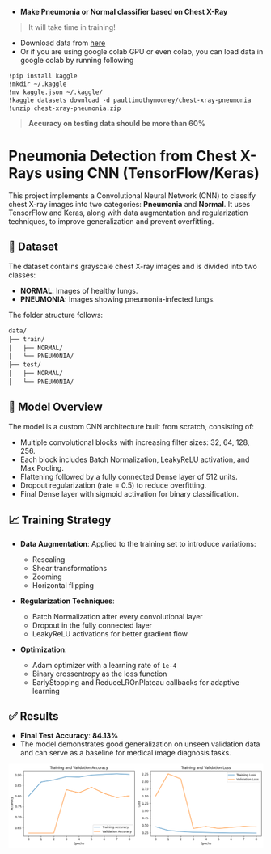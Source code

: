 * **Make Pneumonia or Normal classifier based on Chest X-Ray**
> It will take time in training!
* Download data from [here](https://www.kaggle.com/datasets/paultimothymooney/chest-xray-pneumonia)
* Or if you are using google colab GPU or even colab, you can load data in google colab by running following
```
!pip install kaggle
!mkdir ~/.kaggle
!mv kaggle.json ~/.kaggle/
!kaggle datasets download -d paultimothymooney/chest-xray-pneumonia
!unzip chest-xray-pneumonia.zip
```
> **Accuracy on testing data should be more than 60%**


# Pneumonia Detection from Chest X-Rays using CNN (TensorFlow/Keras)

This project implements a Convolutional Neural Network (CNN) to classify chest X-ray images into two categories: **Pneumonia** and **Normal**. It uses TensorFlow and Keras, along with data augmentation and regularization techniques, to improve generalization and prevent overfitting.


## 🩻 Dataset

The dataset contains grayscale chest X-ray images and is divided into two classes:

- **NORMAL**: Images of healthy lungs.
- **PNEUMONIA**: Images showing pneumonia-infected lungs.

The folder structure follows:

```bash
data/
├── train/
│   ├── NORMAL/
│   └── PNEUMONIA/
├── test/
│   ├── NORMAL/
│   └── PNEUMONIA/
```


## 🧠 Model Overview

The model is a custom CNN architecture built from scratch, consisting of:

- Multiple convolutional blocks with increasing filter sizes: 32, 64, 128, 256.
- Each block includes Batch Normalization, LeakyReLU activation, and Max Pooling.
- Flattening followed by a fully connected Dense layer of 512 units.
- Dropout regularization (rate = 0.5) to reduce overfitting.
- Final Dense layer with sigmoid activation for binary classification.


## 📈 Training Strategy

- **Data Augmentation**: Applied to the training set to introduce variations:
  - Rescaling
  - Shear transformations
  - Zooming
  - Horizontal flipping

- **Regularization Techniques**:
  - Batch Normalization after every convolutional layer
  - Dropout in the fully connected layer
  - LeakyReLU activations for better gradient flow

- **Optimization**:
  - Adam optimizer with a learning rate of `1e-4`
  - Binary crossentropy as the loss function
  - EarlyStopping and ReduceLROnPlateau callbacks for adaptive learning


## ✅ Results

- **Final Test Accuracy**: **84.13%**
- The model demonstrates good generalization on unseen validation data and can serve as a baseline for medical image diagnosis tasks.

![History Plot](output.png)
